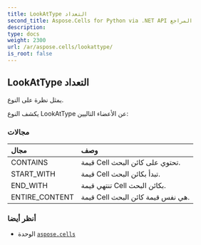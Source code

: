 ```yaml
---
title: LookAtType التعداد
second_title: Aspose.Cells for Python via .NET API المراجع
description:
type: docs
weight: 2300
url: /ar/aspose.cells/lookattype/
is_root: false
---
```

##  LookAtType التعداد
يمثل نظرة على النوع.



يكشف النوع LookAtType عن الأعضاء التاليين:

###  مجالات
| مجال| وصف|
| :- | :- |
| CONTAINS | قيمة Cell تحتوي على كائن البحث.|
| START_WITH | قيمة Cell تبدأ بكائن البحث.|
| END_WITH | تنتهي قيمة Cell بكائن البحث.|
| ENTIRE_CONTENT | قيمة Cell هي نفس قيمة كائن البحث.|



###  أنظر أيضا
* الوحدة [`aspose.cells`](..)
